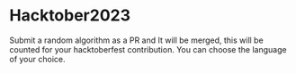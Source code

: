 # Hacktober2023

Submit a random algorithm as a PR and It will be merged, this will be counted for your hacktoberfest contribution. You can choose the language of your choice. 
